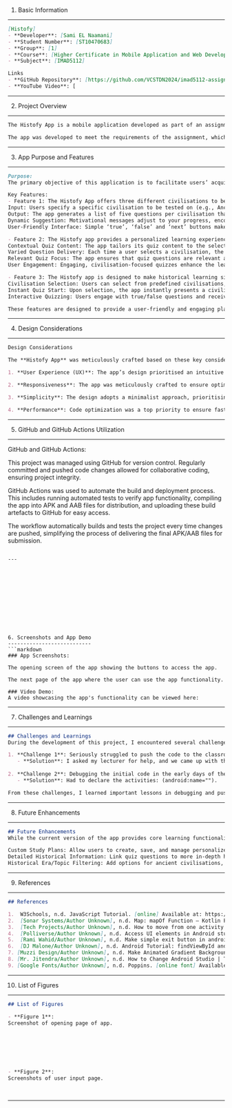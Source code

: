 1. Basic Information
--------------------
```markdown
[Histofy]
- **Developer**: [Sami EL Naamani]
- **Student Number**: [ST10470683]
- **Group**: [1]
- **Course**: [Higher Certificate in Mobile Application and Web Development]
- **Subject**: [IMAD5112]

Links
- **GitHub Repository**: [https://github.com/VCSTDN2024/imad5112-assignment-2-SamiST10470683.git]
- **YouTube Video**: [
```

---











2. Project Overview
-------------------
```markdown
The Histofy App is a mobile application developed as part of an assignment in the IMAD5112 subject. This application was created using **Kotlin** and **Android Studio**. The primary objective of the application is to facilitate the administration of quizzes pertaining to various civilisations across different historical periods. This enables users to enhance their knowledge of human history, receive a numerical score indicating their level of proficiency.

The app was developed to meet the requirements of the assignment, which includes creating a functional mobile app and utilising GitHub for version control and CI/CD automation using GitHub Actions.
```

---














3. App Purpose and Features
---------------------------
```markdown
Purpose:
The primary objective of this application is to facilitate users’ acquisition and assessment of knowledge pertaining to ancient civilisations and human history. It offers a total score to display the knowledge of the user pertaining to human history.

Key Features:
- Feature 1: The Histofy App offers three different civilisations to be assessed on, based on the user's input:
Input: Users specify a specific civilisation to be tested on (e.g., Ancient Egypt, Rome, Greece).
Output: The app generates a list of five questions per civilisation that the user will answer and receive feedback on (e.g., Correct, Oops... Not Quite Right)
Dynamic Suggestion: Motivational messages adjust to your progress, encouraging you to achieve your learning goals.
User-Friendly Interface: Simple ‘true’, ‘false’ and ‘next’ buttons make the experience seamless and intuitive.

- Feature 2: The Histofy app provides a personalized learning experience by tailoring quiz content based on the selected civilisation:
Contextual Quiz Content: The app tailors its quiz content to the selected civilisation, such as questions about Roman emperors for the Rome quiz and Egyptian pharaohs for the Egypt quiz.
Varied Question Delivery: Each time a user selects a civilisation, the app presents a selection of questions, offering a diverse quiz experience.
Relevant Quiz Focus: The app ensures that quiz questions are relevant and specific to the chosen civilisation.
User Engagement: Engaging, civilisation-focused quizzes enhance the learning experience.

- Feature 3: The Histofy app is designed to make historical learning simple and intuitive through seamless quiz interaction:
Civilisation Selection: Users can select from predefined civilisations, including Ancient Rome, Greece, and Egypt.
Instant Quiz Start: Upon selection, the app instantly presents a civilisation-specific quiz, minimizing delay.
Interactive Quizzing: Users engage with true/false questions and receive immediate feedback, fostering an engaging learning process.

These features are designed to provide a user-friendly and engaging platform for exploring historical knowledge related to different civilisations. The Histofy app simplifies historical learning by offering civilisation-specific quizzes, promoting focused study, and making it straightforward for users to test their understanding of significant historical facts.
```

---













4. Design Considerations
------------------------
```markdown
Design Considerations

The **Histofy App** was meticulously crafted based on these key considerations:

1. **User Experience (UX)**: The app’s design prioritised an intuitive and user-friendly interface, aiming for a seamless user experience.

2. **Responsiveness**: The app was meticulously crafted to ensure optimal performance across various screen sizes, with a special focus on device compatibility.

3. **Simplicity**: The design adopts a minimalist approach, prioritising core features without overwhelming the user with excessive complexity.

4. **Performance**: Code optimization was a top priority to ensure fast response times and minimal battery consumption.
```

---








5. GitHub and GitHub Actions Utilization
----------------------------------------

GitHub and GitHub Actions:

This project was managed using GitHub for version control. Regularly committed and pushed code changes allowed for collaborative coding, ensuring project integrity.

GitHub Actions was used to automate the build and deployment process. This includes running automated tests to verify app functionality, compiling the app into APK and AAB files for distribution, and uploading these build artefacts to GitHub for easy access.

The workflow automatically builds and tests the project every time changes are pushed, simplifying the process of delivering the final APK/AAB files for submission.
```

---












6. Screenshots and App Demo
---------------------------
```markdown
### App Screenshots:
 
The opening screen of the app showing the buttons to access the app.
 
The next page of the app where the user can use the app functionality.

### Video Demo:
A video showcasing the app's functionality can be viewed here: 
```

---














7. Challenges and Learnings
---------------------------
```markdown
## Challenges and Learnings
During the development of this project, I encountered several challenges, including:

1. **Challenge 1**: Seriously struggled to push the code to the classroom repository.
   - **Solution**: I asked my lecturer for help, and we came up with the best solution for the problem.
   
2. **Challenge 2**: Debugging the initial code in the early days of the app due to an error in the Android Manifest
   - **Solution**: Had to declare the activities: (android:name="").

From these challenges, I learned important lessons in debugging and pushing the code to the Github repository.
```


---









8. Future Enhancements
----------------------
```markdown
## Future Enhancements
While the current version of the app provides core learning functionality, there are several features that could be added in the future, such as:

Custom Study Plans: Allow users to create, save, and manage personalized study plans for specific historical topics or periods.
Detailed Historical Information: Link quiz questions to more in-depth historical information, including timelines, biographies, and event descriptions.
Historical Era/Topic Filtering: Add options for ancient civilisations, medieval history, world wars, and other historical categories to filter quizzes. These improvements would enhance the app’s educational value and make it even more comprehensive for users.
```

---












9. References
-------------
```markdown
## References

1.	W3Schools, n.d. JavaScript Tutorial. [online] Available at: https://www.w3schools.com [Accessed 20 April 2025].
2.	[Sonar Systems/Author Unknown], n.d. Map: mapOf Function – Kotlin Programming. [video online] Available at: https://youtu.be/18h8ZleInKA?si=IHj0X6O-0MEADGZg [Accessed 30 April 2025].
3.	[Tech Projects/Author Unknown], n.d. How to move from one activity to another in android studio on button click | Tech projects. [video online] Available at: https://youtu.be/JOdWT50bWw4?si=WYjRpKSvAl_6iJGN [Accessed 19 April 2025].
4.	[Polliverse/Author Unknown], n.d. Access UI elements in Android studio. [video online] Available at: https://youtu.be/fUAi_RCCNIg?si=MVpZ6manAeX-KcgI [24 April 2025].
5.	[Rami Wahid/Author Unknown], n.d. Make simple exit button in android studio. [video online] Available at: https://youtu.be/Yx63M4k-EeE?si=nP31E2SQISxRnZHZ [Accessed 27 April 2025].
6.	[DJ Malone/Author Unknown], n.d. Android Tutorial: findViewById and setOnClickListener(). [video online] Available at: https://youtu.be/Cw3F7NeaI3I?si=AM1wfIaBfORFwNcm [Accessed 27 April 2025]
7. [Muzzi Design/Author Unknown], n.d. Make Animated Gradient Background Like Instagram Using Kotlin | Animated Gradient Background Android. [video online] Available at: http://www.youtube.com/watch?v=xkqLuMK8vjE [Accessed 27 April 2025].
8. [Mr. Jitendra/Author Unknown], n.d. How to Change Android Studio | Theme | Font Family | Font Size. [video online] Available at: https://youtu.be/hALSwU7g36M [Accessed 27 April 2025].
9. [Google Fonts/Author Unknown], n.d. Poppins. [online font] Available at: https://fonts.google.com/specimen/Poppins [Accessed 20 April 2025].
```
---

10. List of Figures
-------------------
```markdown
## List of Figures

- **Figure 1**:  
Screenshot of opening page of app.
 






- **Figure 2**:  
Screenshots of user input page.
   



```

---




















